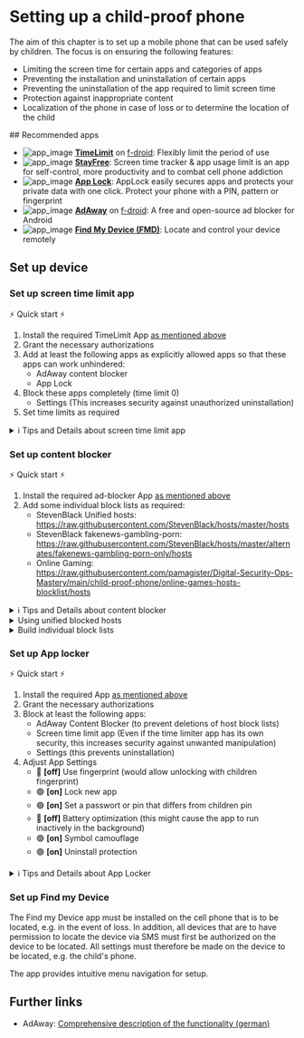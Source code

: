 # Setting up a child-proof phone
The aim of this chapter is to set up a mobile phone that can be used safely by children.
The focus is on ensuring the following features:
- Limiting the screen time for certain apps and categories of apps
- Preventing the installation and uninstallation of certain apps
- Preventing the uninstallation of the app required to limit screen time
- Protection against inappropriate content
- Localization of the phone in case of loss or to determine the location of the child

<a name="recommended" />
## Recommended apps

- ![app_image](../res/ico/timelimit.ico) **[TimeLimit](https://timelimit.io/)** on [f-droid](https://f-droid.org/packages/io.timelimit.android.aosp.direct/): Flexibly limit the period of use 
- ![app_image](../res/ico/stayfree.ico) **[StayFree](https://stayfreeapps.com/)**: Screen time tracker & app usage limit is an app for self-control, more productivity and to combat cell phone addiction
- ![app_image](../res/ico/applock.ico) **[App Lock](https://play.google.com/store/apps/details?id=applock.lockapps.fingerprint.password.lockit)**: AppLock easily secures apps and protects your private data with one click. Protect your phone with a PIN, pattern or fingerprint
- ![app_image](../res/ico/adaway.ico) **[AdAway](https://adaway.org/)** on [f-droid](https://f-droid.org/de/packages/org.adaway/): A free and open-source ad blocker for Android
- ![app_image](../res/ico/findmydevice.ico) **[Find My Device (FMD)](https://f-droid.org/de/packages/de.nulide.findmydevice/)**: Locate and control your device remotely

## Set up device

### Set up screen time limit app
⚡ Quick start ⚡
1. Install the required TimeLimit App [as mentioned above](#recommended)
2. Grant the necessary authorizations
3. Add at least the following apps as explicitly allowed apps so that these apps can work unhindered:
   * AdAway content blocker
   * App Lock
4. Block these apps completely (time limit 0)
   * Settings (This increases security against unauthorized uninstallation)
5. Set time limits as required

<details>
<summary>ℹ️ Tips and Details about screen time limit app</summary>

To set up the screen time limit, individual apps can be grouped into categories using the app mentioned above.
An individual time limit can be set for each of these categories.

One problem is that the display time limit is more of a self-control mechanism. 
Although a pin can be set up, it is very easy to bypass, for example by uninstalling or deactivating the app. 
It is therefore necessary to combine the time limit app with an app for generally blocking other apps, see below.

</details>

### Set up content blocker
⚡ Quick start ⚡
1. Install the required ad-blocker App [as mentioned above](#recommended)
2. Add some individual block lists as required:
   * StevenBlack Unified hosts: https://raw.githubusercontent.com/StevenBlack/hosts/master/hosts
   * StevenBlack fakenews-gambling-porn: https://raw.githubusercontent.com/StevenBlack/hosts/master/alternates/fakenews-gambling-porn-only/hosts
   * Online Gaming: https://raw.githubusercontent.com/pamagister/Digital-Security-Ops-Mastery/main/child-proof-phone/online-games-hosts-blocklist/hosts

<details>
<summary>ℹ️ Tips and Details about content blocker</summary>

* For more details, refer to a detailed explanation in this [blog post](https://www.kuketz-blog.de/adaway-werbe-und-trackingfrei-im-android-universum/) (german).
* Most devices will not have root permissions, which means that you have to rely on the VPN-based ad blocker.
* Don't forget to update the sources regularly and check the desired function of the ad blocker.

</details>

<details>
<summary>Using unified blocked hosts</summary>

In addition to the already preset blocked hosts, further special hosts can be [found here](https://github.com/StevenBlack/hosts#list-of-all-hosts-file-variants).
The list of **Unified hosts** is often already pre-set so that specific categories like [gambling and porn](https://raw.githubusercontent.com/StevenBlack/hosts/master/alternates/gambling-porn-only/hosts) or further hosts from [Stephen Black Hosts](https://github.com/StevenBlack/hosts) can be added for children. 

</details>

<details>
<summary>Build individual block lists</summary>

In some cases it will be necessary to block additional pages individually, like **online games**. 
Further information on this can be found in the [AdAway Wiki](https://github.com/AdAway/AdAway/wiki/HostsSources).

An additional [host list to block online games](https://raw.githubusercontent.com/pamagister/Digital-Security-Ops-Mastery/main/child-proof-phone/online-games-hosts-blocklist/hosts) has been created here in this repository using AdAway. 
This is based on the AdBlock-compatible list from [IREK-szef](https://raw.githubusercontent.com/IREK-szef/games-blocklist/main/lists/Adblock-dns/games.txt), which is adapted to the AdAway format and has been slightly expanded.

</details>

### Set up App locker
⚡ Quick start ⚡
1. Install the required App [as mentioned above](#recommended)
2. Grant the necessary authorizations
3. Block at least the following apps:
   * AdAway Content Blocker (to prevent deletions of host block lists)
   * Screen time limit app (Even if the time limiter app has its own security, this increases security against unwanted manipulation)
   * Settings (this prevents uninstallation)
4. Adjust App Settings
   * 🔴 **[off]** Use fingerprint (would allow unlocking with children fingerprint)
   * 🟢 **[on]** Lock new app
   * 🟢 **[on]** Set a passwort or pin that differs from children pin
   * 🔴 **[off]** Battery optimization (this might cause the app to run inactively in the background)
   * 🟢 **[on]** Symbol camouflage
   * 🟢 **[on]** Uninstall protection
   
<details>
<summary>ℹ️ Tips and Details about App Locker</summary>

* To prevent the above-mentioned app from being deactivated or even uninstalled, App Lock can be used to set up an access lock for certain apps.
* The settings menu can also be secured via this app to prevent the lock app from being uninstalled. A recovery email must be set up for this.
* It can also be used to protect harmless apps that require a special configuration (e.g. nextcloud) that should not be changed by the child.

</details>


### Set up Find my Device
The Find my Device app must be installed on the cell phone that is to be located, e.g. in the event of loss.
In addition, all devices that are to have permission to locate the device via SMS must first be authorized on the device to be located.
All settings must therefore be made on the device to be located, e.g. the child's phone. 

The app provides intuitive menu navigation for setup.

## Further links
- AdAway: [Comprehensive description of the functionality (german)](https://www.kuketz-blog.de/adaway-werbe-und-trackingfrei-im-android-universum/)